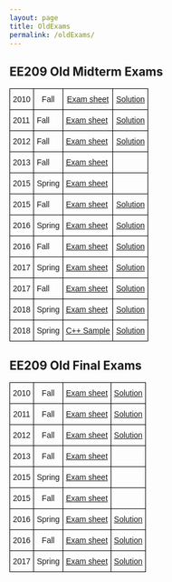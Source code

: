 ```yaml
---
layout: page
title: OldExams
permalink: /oldExams/
---
```


<html>

<body>
<h2> EE209 Old Midterm Exams </h2>

<style type="text/css">
.tg  {border-collapse:collapse;border-spacing:0;}
.tg td{border-color:black;border-style:solid;border-width:1px;font-family:Arial, sans-serif;font-size:14px;
  overflow:hidden;padding:10px 5px;word-break:normal;}
.tg th{border-color:black;border-style:solid;border-width:1px;font-family:Arial, sans-serif;font-size:14px;
  font-weight:normal;overflow:hidden;padding:10px 5px;word-break:normal;}
.tg .tg-wp8o{border-color:#000000;text-align:center;vertical-align:top}
</style>
<table class="tg">
<thead>
  <tr>
    <th class="tg-0lax">2010</th>
    <th class="tg-0lax">Fall</th>
    <th class="tg-0lax"><a href=./oldmidterm/fall10exam_KAIST.pdf>Exam sheet</a></th>
    <th class="tg-0lax"><a href=./oldmidterm/fall10exam_KAISTans.pdf>Solution</a></th>
  </tr>
</thead>
<tbody>
  <tr>
    <td class="tg-0lax">2011</td>
    <td class="tg-0lax">Fall</td>
    <td class="tg-0lax"><a href=./oldmidterm/fall11exam_KAIST.pdf>Exam sheet</a></td>
    <td class="tg-0lax"><a href=./oldmidterm/fall11exam_KAISTans.pdf>Solution</a></td>
  </tr>
  <tr>
    <td class="tg-0lax">2012</td>
    <td class="tg-0lax">Fall</td>
    <td class="tg-0lax"><a href=./oldmidterm/fall12exam_KAIST.pdf>Exam sheet</a></td>
    <td class="tg-0lax"><a href=./oldmidterm/fall12exam_KAISTans.pdf>Solution</a></td>
  </tr>
  <tr>
    <td class="tg-0lax">2013</td>
    <td class="tg-0lax">Fall</td>
    <td class="tg-0lax"><a href=./oldmidterm/fall13exam_KAIST.pdf>Exam sheet</a></td>
    <td class="tg-0lax"></td>
  </tr>
  <tr>
    <td class="tg-0lax">2015</td>
    <td class="tg-0lax">Spring</td>
    <td class="tg-0lax"><a href=./oldmidterm/spring15exam_KAIST.pdf>Exam sheet</a></td>
    <td class="tg-0lax"></td>
  </tr>
  <tr>
    <td class="tg-0lax">2015</td>
    <td class="tg-0lax">Fall</td>
    <td class="tg-0lax"><a href=./oldmidterm/fall15exam_KAIST.pdf>Exam sheet</a></td>
    <td class="tg-0lax"><a href=./oldmidterm/fall15exam_KAISTans.pdf>Solution</a></td>
  </tr>
  <tr>
    <td class="tg-0lax">2016</td>
    <td class="tg-0lax">Spring</td>
    <td class="tg-0lax"><a href=./oldmidterm/spring16exam_KAIST.pdf>Exam sheet</a></td>
    <td class="tg-0lax"><a href=./oldmidterm/spring16exam_KAISTans.pdf>Solution</a></td>
  </tr>
  <tr>
    <td class="tg-0lax">2016</td>
    <td class="tg-0lax">Fall</td>
    <td class="tg-0lax"><a href=./oldmidterm/fall16exam_KAIST.pdf>Exam sheet</a></td>
    <td class="tg-0lax"><a href=./oldmidterm/fall16exam_KAISTans.pdf>Solution</a></td>
  </tr>
  <tr>
    <td class="tg-0lax">2017</td>
    <td class="tg-0lax">Spring</td>
    <td class="tg-0lax"><a href=./oldmidterm/spring17exam_KAIST.pdf>Exam sheet</a></td>
    <td class="tg-0lax"><a href=./oldmidterm/spring17exam_KAISTans.pdf>Solution</a></td>
  </tr>
  <tr>
    <td class="tg-0lax">2017</td>
    <td class="tg-0lax">Fall</td>
    <td class="tg-0lax"><a href=./oldmidterm/fall17exam_KAIST.pdf>Exam sheet</a></td>
    <td class="tg-0lax"><a href=./oldmidterm/fall17exam_KAISTans.pdf>Solution</a></td>
  </tr>
  <tr>
    <td class="tg-0lax">2018</td>
    <td class="tg-0lax">Spring</td>
    <td class="tg-0lax"><a href=./oldmidterm/spring18exam_KAIST.pdf>Exam sheet</a></td>
    <td class="tg-0lax"><a href=./oldmidterm/spring18exam_KAISTans.pdf>Solution</a></td>
  </tr>
  <tr>
    <td class="tg-0lax">2018</td>
    <td class="tg-0lax">Spring</td>
    <td class="tg-0lax"><a href=./oldmidterm/spring18c++sample_KAIST.pdf>C++ Sample</a></td>
    <td class="tg-0lax"><a href=./oldmidterm/spring18c++sample_KAISTans.pdf>Solution</a></td>
  </tr>
</tbody>
</table>

</body>

<body>
<h2> EE209 Old Final Exams </h2>

<style type="text/css">
.tg  {border-collapse:collapse;border-spacing:0;}
.tg td{border-color:black;border-style:solid;border-width:1px;font-family:Arial, sans-serif;font-size:14px;
  overflow:hidden;padding:10px 5px;word-break:normal;}
.tg th{border-color:black;border-style:solid;border-width:1px;font-family:Arial, sans-serif;font-size:14px;
  font-weight:normal;overflow:hidden;padding:10px 5px;word-break:normal;}
.tg .tg-wp8o{border-color:#000000;text-align:center;vertical-align:top}
</style>
<table class="tg">
<thead>
  <tr>
    <th class="tg-wp8o">2010</th>
    <th class="tg-wp8o">Fall</th>
    <th class="tg-wp8o"><a href=./oldfinal/fall10exam_final_KAIST.pdf>Exam sheet</a></th>
    <th class="tg-wp8o"><a href=./oldfinal/fall10exam_final_KAISTans.pdf>Solution</a></th>
  </tr>
</thead>
<tbody>
  <tr>
    <td class="tg-wp8o">2011</td>
    <td class="tg-wp8o">Fall</td>
    <td class="tg-wp8o"><a href=./oldfinal/fall11exam_final_KAIST.pdf>Exam sheet</a></td>
    <td class="tg-wp8o"><a href=./oldfinal/fall11exam_final_KAISTans.pdf>Solution</a></td>
  </tr>
  <tr>
    <td class="tg-wp8o">2012</td>
    <td class="tg-wp8o">Fall</td>
    <td class="tg-wp8o"><a href=./oldfinal/fall12exam_final_KAIST.pdf>Exam sheet</a></td>
    <td class="tg-wp8o"><a href=./oldfinal/fall12exam_final_KAISTans.pdf>Solution</a></td>
  </tr>
  <tr>
    <td class="tg-wp8o">2013</td>
    <td class="tg-wp8o">Fall</td>
    <td class="tg-wp8o"><a href=./oldfinal/fall13exam_final_KAIST.pdf>Exam sheet</a></td>
    <td class="tg-wp8o"></td>
  </tr>
  <tr>
    <td class="tg-wp8o">2015</td>
    <td class="tg-wp8o">Spring</td>
    <td class="tg-wp8o"><a href=./oldfinal/spring15exam_final_KAIST.pdf>Exam sheet</a></td>
    <td class="tg-wp8o"></td>
  </tr>
  <tr>
    <td class="tg-wp8o">2015</td>
    <td class="tg-wp8o">Fall</td>
    <td class="tg-wp8o"><a href=./oldfinal/fall15exam_final_KAIST.pdf>Exam sheet</a></td>
    <td class="tg-wp8o"></td>
  </tr>
  <tr>
    <td class="tg-wp8o">2016</td>
    <td class="tg-wp8o">Spring</td>
    <td class="tg-wp8o"><a href=./oldfinal/spring16exam_final_KAIST.pdf>Exam sheet</a></td>
    <td class="tg-wp8o"><a href=./oldfinal/spring16exam_final_KAISTans.pdf>Solution</a></td>
  </tr>
  <tr>
    <td class="tg-wp8o">2016</td>
    <td class="tg-wp8o">Fall</td>
    <td class="tg-wp8o"><a href=./oldfinal/fall16exam_final_KAIST.pdf>Exam sheet</a></a></td>
    <td class="tg-wp8o"><a href=./oldfinal/fall16exam_final_KAISTans.pdf>Solution</a></a></td>
  </tr>
  <tr>
    <td class="tg-wp8o">2017</td>
    <td class="tg-wp8o">Spring</td>
    <td class="tg-wp8o"><a href=./oldfinal/spring17exam_final_KAIST.pdf>Exam sheet</a></td>
    <td class="tg-wp8o"><a href=./oldfinal/spring17exam_final_KAISTans.pdf>Solution</a></td>
  </tr>
</tbody>
</table>

</body>
</html>